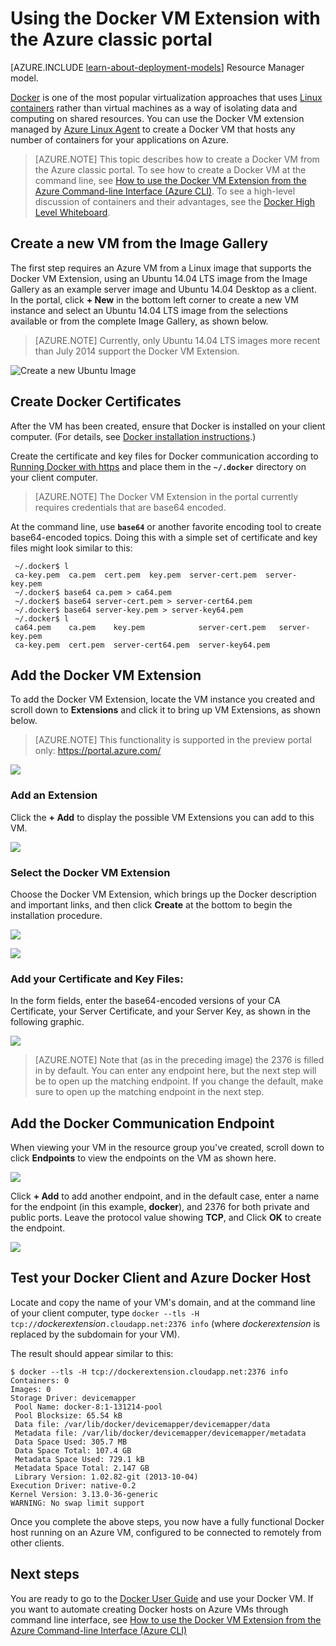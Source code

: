 <properties
	pageTitle="Using Docker VM Extension for Linux | Microsoft Azure"
	description="Describes Docker and the Azure Virtual Machines extensions, and how to create Azure Virtual Machines that are docker hosts using the Azure CLI in classic deployment model."
	services="virtual-machines-linux"
	documentationCenter=""
	authors="squillace"
	manager="timlt"
	editor="tysonn"
	tags="azure-service-management"/>

<tags
	ms.service="virtual-machines-linux"
	ms.devlang="multiple"
	ms.topic="article"
	ms.tgt_pltfrm="vm-linux"
	ms.workload="infrastructure-services"
	ms.date="09/22/2015"
	ms.author="rasquill"/>


# Using the Docker VM Extension with the Azure classic portal

[AZURE.INCLUDE [learn-about-deployment-models](../../includes/learn-about-deployment-models-classic-include.md)] Resource Manager model.


[Docker](https://www.docker.com/) is one of the most popular virtualization approaches that uses [Linux containers](http://en.wikipedia.org/wiki/LXC) rather than virtual machines as a way of isolating data and computing on shared resources. You can use the Docker VM extension managed by [Azure Linux Agent] to create a Docker VM that hosts any number of containers for your applications on Azure.

> [AZURE.NOTE] This topic describes how to create a Docker VM from the Azure classic portal. To see how to create a Docker VM at the command line, see [How to use the Docker VM Extension from the Azure Command-line Interface (Azure CLI)]. To see a high-level discussion of containers and their advantages, see the [Docker High Level Whiteboard](http://channel9.msdn.com/Blogs/Regular-IT-Guy/Docker-High-Level-Whiteboard).

## Create a new VM from the Image Gallery
The first step requires an Azure VM from a Linux image that supports the Docker VM Extension, using an Ubuntu 14.04 LTS image from the Image Gallery as an example server image and Ubuntu 14.04 Desktop as a client. In the portal, click **+ New** in the bottom left corner to create a new VM instance and select an Ubuntu 14.04 LTS image from the selections available or from the complete Image Gallery, as shown below.

> [AZURE.NOTE] Currently, only Ubuntu 14.04 LTS images more recent than July 2014 support the Docker VM Extension.

![Create a new Ubuntu Image](./media/virtual-machines-linux-classic-portal-use-docker/ChooseUbuntu.png)

## Create Docker Certificates

After the VM has been created, ensure that Docker is installed on your client computer. (For details, see [Docker installation instructions](https://docs.docker.com/installation/#installation).)

Create the certificate and key files for Docker communication according to [Running Docker with https] and place them in the **`~/.docker`** directory on your client computer.

> [AZURE.NOTE] The Docker VM Extension in the portal currently requires credentials that are base64 encoded.

At the command line, use **`base64`** or another favorite encoding tool to create base64-encoded topics. Doing this with a simple set of certificate and key files might look similar to this:

```
 ~/.docker$ l
 ca-key.pem  ca.pem  cert.pem  key.pem  server-cert.pem  server-key.pem
 ~/.docker$ base64 ca.pem > ca64.pem
 ~/.docker$ base64 server-cert.pem > server-cert64.pem
 ~/.docker$ base64 server-key.pem > server-key64.pem
 ~/.docker$ l
 ca64.pem    ca.pem    key.pem            server-cert.pem   server-key.pem
 ca-key.pem  cert.pem  server-cert64.pem  server-key64.pem
```

## Add the Docker VM Extension
To add the Docker VM Extension, locate the VM instance you created and scroll down to **Extensions** and click it to bring up VM Extensions, as shown below.
> [AZURE.NOTE] This functionality is supported in the preview portal only: https://portal.azure.com/

![](./media/virtual-machines-linux-classic-portal-use-docker/ClickExtensions.png)
### Add an Extension
Click the **+ Add** to display the possible VM Extensions you can add to this VM.

![](./media/virtual-machines-linux-classic-portal-use-docker/ClickAdd.png)
### Select the Docker VM Extension
Choose the Docker VM Extension, which brings up the Docker description and important links, and then click **Create** at the bottom to begin the installation procedure.

![](./media/virtual-machines-linux-classic-portal-use-docker/ChooseDockerExtension.png)

![](./media/virtual-machines-linux-classic-portal-use-docker/CreateButtonFocus.png)
### Add your Certificate and Key Files:

In the form fields, enter the base64-encoded versions of your CA Certificate, your Server Certificate, and your Server Key, as shown in the following graphic.

![](./media/virtual-machines-linux-classic-portal-use-docker/AddExtensionFormFilled.png)

> [AZURE.NOTE] Note that (as in the preceding image) the 2376 is filled in by default. You can enter any endpoint here, but the next step will be to open up the matching endpoint. If you change the default, make sure to open up the matching endpoint in the next step.

## Add the Docker Communication Endpoint
When viewing your VM in the resource group you've created, scroll down to click **Endpoints** to view the endpoints on the VM as shown here.

![](./media/virtual-machines-linux-classic-portal-use-docker/AddingEndpoint.png)

Click **+ Add** to add another endpoint, and in the default case, enter a name for the endpoint (in this example, **docker**), and 2376 for both private and public ports. Leave the protocol value showing **TCP**, and Click **OK** to create the endpoint.

![](./media/virtual-machines-linux-classic-portal-use-docker/AddEndpointFormFilledOut.png)


## Test your Docker Client and Azure Docker Host
Locate and copy the name of your VM's domain, and at the command line of your client computer, type `docker --tls -H tcp://`*dockerextension*`.cloudapp.net:2376 info` (where *dockerextension* is replaced by the subdomain for your VM).

The result should appear similar to this:

```
$ docker --tls -H tcp://dockerextension.cloudapp.net:2376 info
Containers: 0
Images: 0
Storage Driver: devicemapper
 Pool Name: docker-8:1-131214-pool
 Pool Blocksize: 65.54 kB
 Data file: /var/lib/docker/devicemapper/devicemapper/data
 Metadata file: /var/lib/docker/devicemapper/devicemapper/metadata
 Data Space Used: 305.7 MB
 Data Space Total: 107.4 GB
 Metadata Space Used: 729.1 kB
 Metadata Space Total: 2.147 GB
 Library Version: 1.02.82-git (2013-10-04)
Execution Driver: native-0.2
Kernel Version: 3.13.0-36-generic
WARNING: No swap limit support
```

Once you complete the above steps, you now have a fully functional Docker host running on an Azure VM, configured to be connected to remotely from other clients.

<!--Every topic should have next steps and links to the next logical set of content to keep the customer engaged-->
## Next steps

You are ready to go to the [Docker User Guide] and use your Docker VM. If you want to automate creating Docker hosts on Azure VMs through command line interface, see [How to use the Docker VM Extension from the Azure Command-line Interface (Azure CLI)]

<!--Anchors-->
[Create a new VM from the Image Gallery]: #createvm
[Create Docker Certificates]: #dockercerts
[Add the Docker VM Extension]: #adddockerextension
[Test Docker Client and Azure Docker Host]: #testclientandserver
[Next steps]: #next-steps

<!--Image references-->
[StartingPoint]: ./media/StartingPoint.png
[StartingPoint]: ./media/StartingPoint.png
[StartingPoint]: ./media/StartingPoint.png
[StartingPoint]: ./media/StartingPoint.png
[StartingPoint]: ./media/StartingPoint.png
[StartingPoint]: ./media/StartingPoint.png
[StartingPoint]: ./media/StartingPoint.png
[StartingPoint]: ./media/StartingPoint.png
[6]: ./media/markdown-template-for-new-articles/pretty49.png
[7]: ./media/markdown-template-for-new-articles/channel-9.png


<!--Link references-->
[How to use the Docker VM Extension from the Azure Command-line Interface (Azure CLI)]: http://azure.microsoft.com/documentation/articles/virtual-machines-docker-with-xplat-cli/
[Azure Linux Agent]: virtual-machines-linux-agent-user-guide.md
[Link 3 to another azure.microsoft.com documentation topic]: ../storage-whatis-account.md

[Running Docker with https]: http://docs.docker.com/articles/https/
[Docker User Guide]: https://docs.docker.com/userguide/
